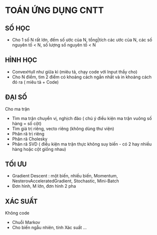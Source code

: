 # TOÁN ỨNG DỤNG CNTT
				
## SỐ HỌC
- Cho 1 số N rất lớn, đếm số ước của N, tổng|tích các ước của N, 
	các số nguyên tố < N, số lượng số nguyên tố < N
	
## HÌNH HỌC
- ConvexHull như giữa kì (miêu tả, chạy code với Input thầy cho)
- Cho N điểm, tìm 2 điểm có khoảng cách ngắn nhất và in khoảng cách đó ra ( miêu tả + Code)
					
## ĐẠI SỐ
Cho ma trận
- Tìm ma trận chuyển vị, nghịch đảo ( chú ý điều kiện ma trận vuông số hàng = số cột)
- Tìm giá trị riêng, vecto riêng (không dùng thư viện)
- Phân rã trị riêng
- Phân rã Cholesky 
- Phân rã SVD ( điều kiện ma trận thực không suy biến - có 2 hay nhiều hàng hoặc cột giống nhau)
				
## TỐI ƯU
- Gradient Descent : một biến, nhiều biến, Momentum, NesterovAcceleratedGradient, Stochastic, Mini-Batch
- Đơn hình, M lớn, đơn hình 2 pha
					
## XÁC SUẤT
Không code 
- Chuỗi Markov
- Cho biến ngẫu nhiên, tính Xác suất ...
	
	